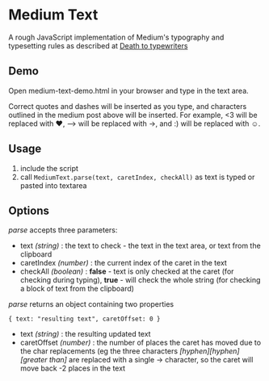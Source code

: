 Medium Text
===========
A rough JavaScript implementation of Medium's typography and typesetting rules as described at
[Death to typewriters](https://medium.com/@mwichary/death-to-typewriters-technical-supplement-8f3c754626f2 "Death to typewriters")

Demo
---
Open medium-text-demo.html in your browser and type in the text area. 

Correct quotes and dashes will be inserted as you type, and characters outlined in the medium post above will be inserted. For example, <3 will be replaced with ❤, --> will be replaced with →, and :) will be replaced with ☺.

Usage
-----
1. include the script
2. call `MediumText.parse(text, caretIndex, checkAll)` as text is typed or pasted into textarea

Options
-------
*parse* accepts three parameters:

- text *(string)* : the text to check - the text in the text area, or text from the clipboard
- caretIndex *(number)* : the current index of the caret in the text
- checkAll *(boolean)* : **false** - text is only checked at the caret (for checking during typing), **true** - will check the whole string (for checking a block of text from the clipboard)

*parse* returns an object containing two properties

`{
  text: "resulting text",
  caretOffset: 0
}`

- text *(string)* : the resulting updated text
- caretOffset *(number)* : the number of places the caret has moved due to the char replacements (eg the three characters *[hyphen][hyphen][greater than]* are replaced with a single → character, so the caret will move back -2 places in the text
